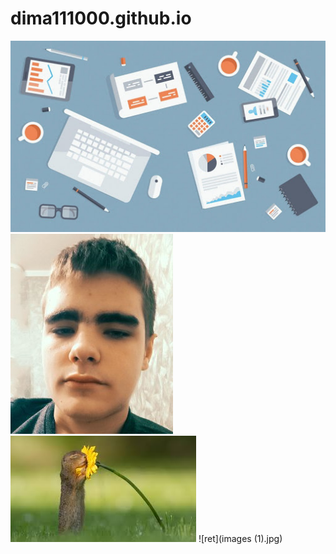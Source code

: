 # dima111000.github.io

![ggg](Website.jpg)
![hhh](photo.jpg)
![img](images.jpg)
![ret](images (1).jpg)
